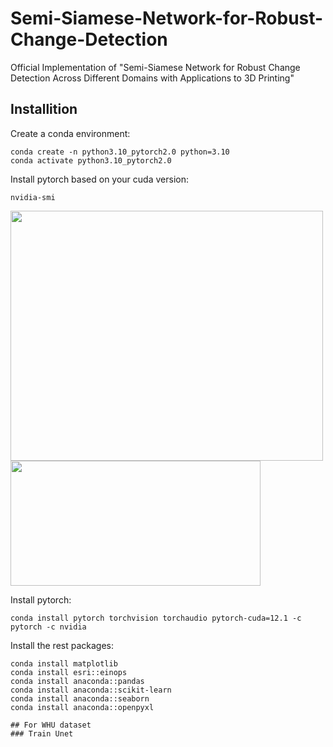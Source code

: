 # Semi-Siamese-Network-for-Robust-Change-Detection
Official Implementation of "Semi-Siamese Network for Robust Change Detection Across Different Domains with Applications to 3D Printing"

## Installition
Create a conda environment:
```
conda create -n python3.10_pytorch2.0 python=3.10
conda activate python3.10_pytorch2.0
```

Install pytorch based on your cuda version:
```
nvidia-smi
```

<img src='https://github.com/niuyushuo/Change-Detection-for-filamentous-Carbon/blob/main/images/smi.png' width="500" height="400">

<img src='https://github.com/niuyushuo/Change-Detection-for-filamentous-Carbon/blob/main/images/pytorch.png' width="400" height="200">

Install pytorch:
```
conda install pytorch torchvision torchaudio pytorch-cuda=12.1 -c pytorch -c nvidia
```
Install the rest packages:
```
conda install matplotlib
conda install esri::einops
conda install anaconda::pandas
conda install anaconda::scikit-learn
conda install anaconda::seaborn
conda install anaconda::openpyxl

## For WHU dataset
### Train Unet
